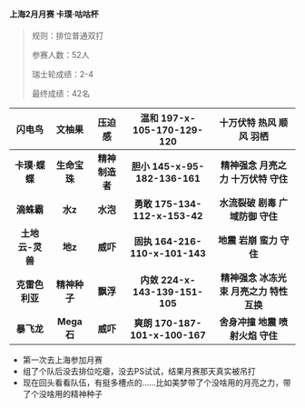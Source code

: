 #### 上海2月月赛 卡璞·咕咕杯

> 规则：排位普通双打
> 
> 参赛人数：52人
> 
> 瑞士轮成绩：2-4
> 
> 最终成绩：42名


闪电鸟|文柚果|压迫感|温和 197-x-105-170-129-120|十万伏特 热风 顺风 羽栖
:---: | :---: | :---: | :---: | :---:
**卡璞·蝶蝶**|**生命宝珠**|**精神制造者**|**胆小 145-x-95-182-136-161**|**精神强念 月亮之力 十万伏特 守住**
**滴蛛霸**|**水z**|**水泡**|**勇敢 175-134-112-x-153-42**|**水流裂破 剧毒 广域防御 守住**
**土地云-灵兽**|**地z**|**威吓**|**固执 164-216-110-x-101-143**|**地震 岩崩 蛮力 守住**
**克雷色利亚**|**精神种子**|**飘浮**|**内敛 224-x-143-139-151-105**|**精神强念 冰冻光束 月亮之力 特性互换**
**暴飞龙**|**Mega石**|**威吓**|**爽朗 170-187-101-x-100-167**|**舍身冲撞 地震 喷射火焰 守住**

- 第一次去上海参加月赛
- 组了个队后没去排位吃瘪，没去PS试试，结果月赛那天真实被吊打
- 现在回头看看队伍，有挺多槽点的……比如美梦带了个没啥用的月亮之力，带了个没啥用的精神种子